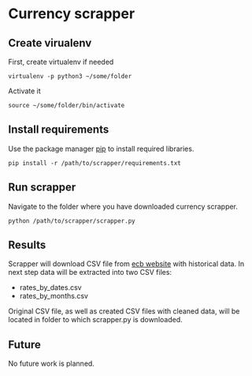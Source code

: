 # Currency scrapper


## Create virualenv

First, create virtualenv if needed

```
virtualenv -p python3 ~/some/folder
```

Activate it

```
source ~/some/folder/bin/activate
```

## Install requirements

Use the package manager [pip](https://pip.pypa.io/en/stable/) to install required libraries.

```
pip install -r /path/to/scrapper/requirements.txt
```

## Run scrapper
Navigate to the folder where you have downloaded currency scrapper.
```
python /path/to/scrapper/scrapper.py
```

## Results
Scrapper will download CSV file from [ecb website](https://www.ecb.europa.eu) with historical data.
In next step data will be extracted into two CSV files: 
- rates_by_dates.csv 
- rates_by_months.csv

Original CSV file, as well as created CSV files with cleaned data, will be located in folder to which scrapper.py is downloaded.

## Future
No future work is planned.
